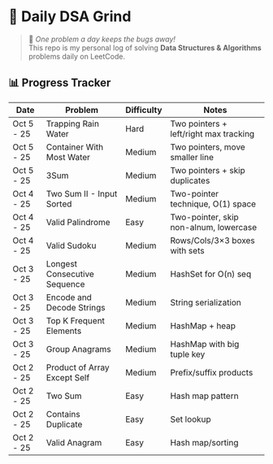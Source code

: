 # 🚀 Daily DSA Grind

> 🌱 _One problem a day keeps the bugs away!_  
> This repo is my personal log of solving **Data Structures & Algorithms** problems daily on LeetCode.

## 📊 Progress Tracker

| Date       | Problem                      | Difficulty | Notes                                  |
| ---------- | ---------------------------- | ---------- | -------------------------------------- |
| Oct 5 - 25 | Trapping Rain Water          | Hard       | Two pointers + left/right max tracking |
| Oct 5 - 25 | Container With Most Water    | Medium     | Two pointers, move smaller line        |
| Oct 5 - 25 | 3Sum                         | Medium     | Two pointers + skip duplicates         |
| Oct 4 - 25 | Two Sum II - Input Sorted    | Medium     | Two-pointer technique, O(1) space      |
| Oct 4 - 25 | Valid Palindrome             | Easy       | Two-pointer, skip non-alnum, lowercase |
| Oct 4 - 25 | Valid Sudoku                 | Medium     | Rows/Cols/3×3 boxes with sets          |
| Oct 3 - 25 | Longest Consecutive Sequence | Medium     | HashSet for O(n) seq                   |
| Oct 3 - 25 | Encode and Decode Strings    | Medium     | String serialization                   |
| Oct 3 - 25 | Top K Frequent Elements      | Medium     | HashMap + heap                         |
| Oct 3 - 25 | Group Anagrams               | Medium     | HashMap with big tuple key             |
| Oct 2 - 25 | Product of Array Except Self | Medium     | Prefix/suffix products                 |
| Oct 2 - 25 | Two Sum                      | Easy       | Hash map pattern                       |
| Oct 2 - 25 | Contains Duplicate           | Easy       | Set lookup                             |
| Oct 2 - 25 | Valid Anagram                | Easy       | Hash map/sorting                       |
